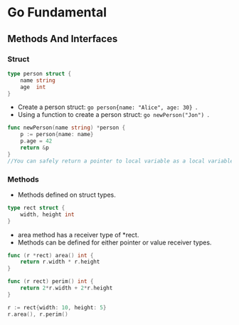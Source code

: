 # Go Fundamental  

## Methods And Interfaces  

### Struct  
```go
type person struct {
    name string
    age  int
}
```
* Create a person struct: ```go person{name: "Alice", age: 30} ```.  
* Using a function to create a person struct: ```go newPerson("Jon") ```.  

```go
func newPerson(name string) *person {
    p := person{name: name}
    p.age = 42
    return &p
}
//You can safely return a pointer to local variable as a local variable will survive the scope of the function.
```
### Methods
* Methods defined on struct types.  
```go
type rect struct {
    width, height int
}
```
* area method has a receiver type of *rect.  
* Methods can be defined for either pointer or value receiver types.  

```go
func (r *rect) area() int {
    return r.width * r.height
}

func (r rect) perim() int {
    return 2*r.width + 2*r.height
}
```

```go
r := rect{width: 10, height: 5}  
r.area(), r.perim()
```